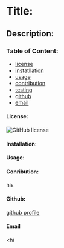 
# Title:
## Description: 
### Table of Content:
* [license](#license)
* [instatllation](#installation)
* [usage](#usage)
* [contribution](#contribution)
* [testing](#testing)
* [github](#github)
* [email](#email)

#### License:
![GitHub license](https://img.shields.io/badge/license-MIT-blue.svg)

#### Installation:


#### Usage:


#### Conribution:
his

#### Github:
[github profile](https://github.com/me)

#### Email
<hi

